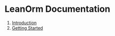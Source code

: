 # LeanOrm Documentation

1. [Introduction](./indtroduction.md)
2. [Getting Started](./getting-started.md)
